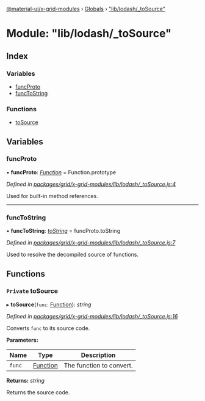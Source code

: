 [@material-ui/x-grid-modules](../README.md) › [Globals](../globals.md) › ["lib/lodash/_toSource"](_lib_lodash__tosource_.md)

# Module: "lib/lodash/_toSource"

## Index

### Variables

* [funcProto](_lib_lodash__tosource_.md#funcproto)
* [funcToString](_lib_lodash__tosource_.md#functostring)

### Functions

* [toSource](_lib_lodash__tosource_.md#private-tosource)

## Variables

###  funcProto

• **funcProto**: *[Function](../interfaces/_src_utils_utils_.debouncedfunction.md#function)* = Function.prototype

*Defined in [packages/grid/x-grid-modules/lib/lodash/_toSource.js:4](https://github.com/mui-org/material-ui-x/blob/a679779/packages/grid/x-grid-modules/lib/lodash/_toSource.js#L4)*

Used for built-in method references.

___

###  funcToString

• **funcToString**: *[toString](../interfaces/_src_utils_utils_.debouncedfunction.md#tostring)* = funcProto.toString

*Defined in [packages/grid/x-grid-modules/lib/lodash/_toSource.js:7](https://github.com/mui-org/material-ui-x/blob/a679779/packages/grid/x-grid-modules/lib/lodash/_toSource.js#L7)*

Used to resolve the decompiled source of functions.

## Functions

### `Private` toSource

▸ **toSource**(`func`: [Function](../interfaces/_src_utils_utils_.debouncedfunction.md#function)): *string*

*Defined in [packages/grid/x-grid-modules/lib/lodash/_toSource.js:16](https://github.com/mui-org/material-ui-x/blob/a679779/packages/grid/x-grid-modules/lib/lodash/_toSource.js#L16)*

Converts `func` to its source code.

**Parameters:**

Name | Type | Description |
------ | ------ | ------ |
`func` | [Function](../interfaces/_src_utils_utils_.debouncedfunction.md#function) | The function to convert. |

**Returns:** *string*

Returns the source code.
